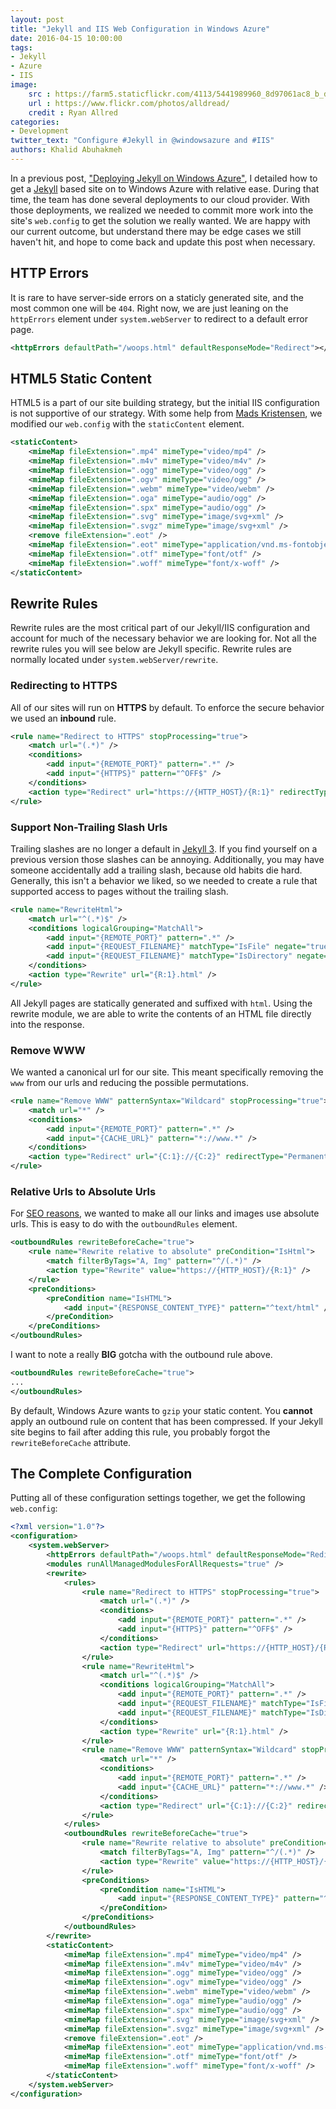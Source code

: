 ```yaml
---
layout: post
title: "Jekyll and IIS Web Configuration in Windows Azure"
date: 2016-04-15 10:00:00
tags:
- Jekyll
- Azure
- IIS
image:
    src : https://farm5.staticflickr.com/4113/5441989960_8d97061ac8_b_d.jpg
    url : https://www.flickr.com/photos/alldread/
    credit : Ryan Allred
categories:
- Development
twitter_text: "Configure #Jekyll in @windowsazure and #IIS"
authors: Khalid Abuhakmeh
---
```


In a previous post, ["Deploying Jekyll on Windows Azure"](/2016-02-10-deploying-jekyll-to-windows-azure-app-services), I detailed how to get a [Jekyll](https://jekyllrb.com/) based site on to Windows Azure with relative ease. During that time, the team has done several deployments to our cloud provider. With those deployments, we realized we needed to commit more work into the site's `web.config` to get the solution we really wanted. We are happy with our current outcome, but understand there may be edge cases we still haven't hit, and hope to come back and update this post when necessary. 

## HTTP Errors

It is rare to have server-side errors on a staticly generated site, and the most common one will be `404`. Right now, we are just leaning on the `httpErrors` element under `system.webServer` to redirect to a default error page.

```xml
<httpErrors defaultPath="/woops.html" defaultResponseMode="Redirect"></httpErrors>
```

## HTML5 Static Content

HTML5 is a part of our site building strategy, but the initial IIS configuration is not supportive of our strategy. With some help from [Mads Kristensen](http://madskristensen.net/post/prepare-webconfig-for-html5-and-css3), we modified our `web.config` with the `staticContent` element.

```xml
<staticContent>
    <mimeMap fileExtension=".mp4" mimeType="video/mp4" />
    <mimeMap fileExtension=".m4v" mimeType="video/m4v" />
    <mimeMap fileExtension=".ogg" mimeType="video/ogg" />
    <mimeMap fileExtension=".ogv" mimeType="video/ogg" />
    <mimeMap fileExtension=".webm" mimeType="video/webm" />
    <mimeMap fileExtension=".oga" mimeType="audio/ogg" />
    <mimeMap fileExtension=".spx" mimeType="audio/ogg" />
    <mimeMap fileExtension=".svg" mimeType="image/svg+xml" />
    <mimeMap fileExtension=".svgz" mimeType="image/svg+xml" />
    <remove fileExtension=".eot" />
    <mimeMap fileExtension=".eot" mimeType="application/vnd.ms-fontobject" />
    <mimeMap fileExtension=".otf" mimeType="font/otf" />
    <mimeMap fileExtension=".woff" mimeType="font/x-woff" />
</staticContent>
```

## Rewrite Rules

Rewrite rules are the most critical part of our Jekyll/IIS configuration and account for much of the necessary behavior we are looking for. Not all the rewrite rules you will see below are Jekyll specific. Rewrite rules are normally located under `system.webServer/rewrite`.

### Redirecting to HTTPS

All of our sites will run on **HTTPS** by default. To enforce the secure behavior we used an **inbound** rule.

```xml
<rule name="Redirect to HTTPS" stopProcessing="true">
    <match url="(.*)" />
    <conditions>
        <add input="{REMOTE_PORT}" pattern=".*" />
        <add input="{HTTPS}" pattern="^OFF$" />
    </conditions>
    <action type="Redirect" url="https://{HTTP_HOST}/{R:1}" redirectType="Permanent" />
</rule>
```

### Support Non-Trailing Slash Urls

Trailing slashes are no longer a default in [Jekyll 3]( https://jekyllrb.com/docs/upgrading/2-to-3/#permalinks-no-longer-automatically-add-a-trailing-slash). If you find yourself on a previous version those slashes can be annoying. Additionally, you may have someone accidentally add a trailing slash, because old habits die hard. Generally, this isn't a behavior we liked, so we needed to create a rule that supported access to pages without the trailing slash. 

```xml
<rule name="RewriteHtml">
    <match url="^(.*)$" />
    <conditions logicalGrouping="MatchAll">
        <add input="{REMOTE_PORT}" pattern=".*" />
        <add input="{REQUEST_FILENAME}" matchType="IsFile" negate="true" />
        <add input="{REQUEST_FILENAME}" matchType="IsDirectory" negate="true" />
    </conditions>
    <action type="Rewrite" url="{R:1}.html" />
</rule>
```

All Jekyll pages are statically generated and suffixed with `html`. Using the rewrite module, we are able to write the contents of an HTML file directly into the response.

### Remove WWW

We wanted a canonical url for our site. This meant specifically removing the `www` from our urls and reducing the possible permutations.

```xml
<rule name="Remove WWW" patternSyntax="Wildcard" stopProcessing="true">
    <match url="*" />
    <conditions>
        <add input="{REMOTE_PORT}" pattern=".*" />
        <add input="{CACHE_URL}" pattern="*://www.*" />
    </conditions>
    <action type="Redirect" url="{C:1}://{C:2}" redirectType="Permanent" />
</rule>
```

### Relative Urls to Absolute Urls

For [SEO reasons](https://moz.com/blog/relative-vs-absolute-urls-whiteboard-friday), we wanted to make all our links and images use absolute urls. This is easy to do with the `outboundRules` element. 

```xml
<outboundRules rewriteBeforeCache="true">
    <rule name="Rewrite relative to absolute" preCondition="IsHtml">
        <match filterByTags="A, Img" pattern="^/(.*)" />
        <action type="Rewrite" value="https://{HTTP_HOST}/{R:1}" />
    </rule>
    <preConditions>
        <preCondition name="IsHTML">
            <add input="{RESPONSE_CONTENT_TYPE}" pattern="^text/html" />
        </preCondition>
    </preConditions>
</outboundRules>
```

I want to note a really **BIG** gotcha with the outbound rule above.

```xml
<outboundRules rewriteBeforeCache="true">
...
</outboundRules>
```

By default, Windows Azure wants to `gzip` your static content. You **cannot** apply an outbound rule on content that has been compressed. If your Jekyll site begins to fail after adding this rule, you probably forgot the `rewriteBeforeCache` attribute.

## The Complete Configuration

Putting all of these configuration settings together, we get the following `web.config`:

```xml
<?xml version="1.0"?>
<configuration>
    <system.webServer>
        <httpErrors defaultPath="/woops.html" defaultResponseMode="Redirect"></httpErrors>
        <modules runAllManagedModulesForAllRequests="true" />
        <rewrite>
            <rules>
                <rule name="Redirect to HTTPS" stopProcessing="true">
                    <match url="(.*)" />
                    <conditions>
                        <add input="{REMOTE_PORT}" pattern=".*" />
                        <add input="{HTTPS}" pattern="^OFF$" />
                    </conditions>
                    <action type="Redirect" url="https://{HTTP_HOST}/{R:1}" redirectType="Permanent" />
                </rule>
                <rule name="RewriteHtml">
                    <match url="^(.*)$" />
                    <conditions logicalGrouping="MatchAll">
                        <add input="{REMOTE_PORT}" pattern=".*" />
                        <add input="{REQUEST_FILENAME}" matchType="IsFile" negate="true" />
                        <add input="{REQUEST_FILENAME}" matchType="IsDirectory" negate="true" />
                    </conditions>
                    <action type="Rewrite" url="{R:1}.html" />
                </rule>
                <rule name="Remove WWW" patternSyntax="Wildcard" stopProcessing="true">
                    <match url="*" />
                    <conditions>
                        <add input="{REMOTE_PORT}" pattern=".*" />
                        <add input="{CACHE_URL}" pattern="*://www.*" />
                    </conditions>
                    <action type="Redirect" url="{C:1}://{C:2}" redirectType="Permanent" />
                </rule>
            </rules>
            <outboundRules rewriteBeforeCache="true">
                <rule name="Rewrite relative to absolute" preCondition="IsHtml">
                    <match filterByTags="A, Img" pattern="^/(.*)" />
                    <action type="Rewrite" value="https://{HTTP_HOST}/{R:1}" />
                </rule>
                <preConditions>
                    <preCondition name="IsHTML">
                        <add input="{RESPONSE_CONTENT_TYPE}" pattern="^text/html" />
                    </preCondition>
                </preConditions>
            </outboundRules>
        </rewrite>
        <staticContent>
            <mimeMap fileExtension=".mp4" mimeType="video/mp4" />
            <mimeMap fileExtension=".m4v" mimeType="video/m4v" />
            <mimeMap fileExtension=".ogg" mimeType="video/ogg" />
            <mimeMap fileExtension=".ogv" mimeType="video/ogg" />
            <mimeMap fileExtension=".webm" mimeType="video/webm" />
            <mimeMap fileExtension=".oga" mimeType="audio/ogg" />
            <mimeMap fileExtension=".spx" mimeType="audio/ogg" />
            <mimeMap fileExtension=".svg" mimeType="image/svg+xml" />
            <mimeMap fileExtension=".svgz" mimeType="image/svg+xml" />
            <remove fileExtension=".eot" />
            <mimeMap fileExtension=".eot" mimeType="application/vnd.ms-fontobject" />
            <mimeMap fileExtension=".otf" mimeType="font/otf" />
            <mimeMap fileExtension=".woff" mimeType="font/x-woff" />
        </staticContent>
    </system.webServer>
</configuration>
```